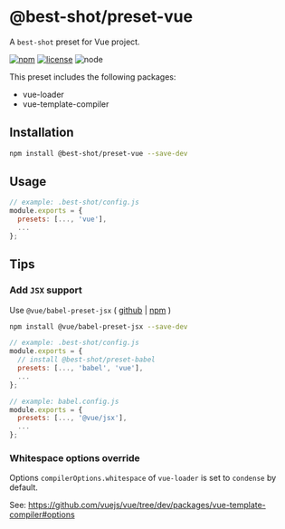 # @best-shot/preset-vue

A `best-shot` preset for Vue project.

[npm-url]: https://www.npmjs.com/package/@best-shot/preset-vue
[npm-badge]: https://img.shields.io/npm/v/@best-shot/preset-vue.svg?style=flat-square&logo=npm
[github-url]: https://github.com/Airkro/best-shot/tree/master/packages/preset-vue
[node-badge]: https://img.shields.io/node/v/@best-shot/preset-vue.svg?style=flat-square&colorB=green&logo=node.js
[license-badge]: https://img.shields.io/npm/l/@best-shot/preset-vue.svg?style=flat-square&colorB=blue&logo=github

[![npm][npm-badge]][npm-url]
[![license][license-badge]][github-url]
![node][node-badge]

This preset includes the following packages:

- vue-loader
- vue-template-compiler

## Installation

```bash
npm install @best-shot/preset-vue --save-dev
```

## Usage

```js
// example: .best-shot/config.js
module.exports = {
  presets: [..., 'vue'],
  ...
};
```

## Tips

### Add `JSX` support

Use `@vue/babel-preset-jsx` ( [github](https://github.com/vuejs/jsx) | [npm](https://www.npmjs.com/package/@vue/babel-preset-jsx) )

```bash
npm install @vue/babel-preset-jsx --save-dev
```

```js
// example: .best-shot/config.js
module.exports = {
  // install @best-shot/preset-babel
  presets: [..., 'babel', 'vue'],
  ...
};

// example: babel.config.js
module.exports = {
  presets: [..., '@vue/jsx'],
  ...
};
```

### Whitespace options override

Options `compilerOptions.whitespace` of `vue-loader` is set to `condense` by default.

See: <https://github.com/vuejs/vue/tree/dev/packages/vue-template-compiler#options>
